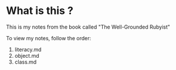 # What is this ?
This is my notes from the book called "The Well-Grounded Rubyist"

To view my notes, follow the order:
1. literacy.md 
2. object.md 
3. class.md

